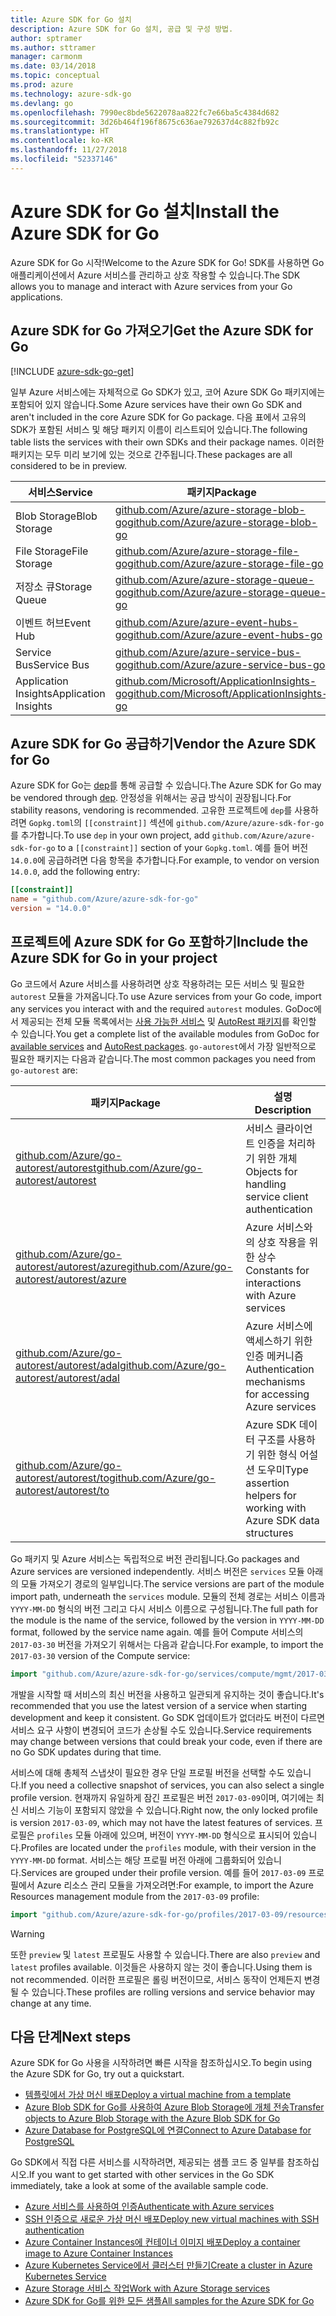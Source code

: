 ```yaml
---
title: Azure SDK for Go 설치
description: Azure SDK for Go 설치, 공급 및 구성 방법.
author: sptramer
ms.author: sttramer
manager: carmonm
ms.date: 03/14/2018
ms.topic: conceptual
ms.prod: azure
ms.technology: azure-sdk-go
ms.devlang: go
ms.openlocfilehash: 7990ec8bde5622078aa822fc7e66ba5c4384d682
ms.sourcegitcommit: 3d26b464f196f8675c636ae792637d4c882fb92c
ms.translationtype: HT
ms.contentlocale: ko-KR
ms.lasthandoff: 11/27/2018
ms.locfileid: "52337146"
---
```

# <a name="install-the-azure-sdk-for-go"></a><span data-ttu-id="4b64b-103">Azure SDK for Go 설치</span><span class="sxs-lookup"><span data-stu-id="4b64b-103">Install the Azure SDK for Go</span></span>

<span data-ttu-id="4b64b-104">Azure SDK for Go 시작!</span><span class="sxs-lookup"><span data-stu-id="4b64b-104">Welcome to the Azure SDK for Go!</span></span> <span data-ttu-id="4b64b-105">SDK를 사용하면 Go 애플리케이션에서 Azure 서비스를 관리하고 상호 작용할 수 있습니다.</span><span class="sxs-lookup"><span data-stu-id="4b64b-105">The SDK allows you to manage and interact with Azure services from your Go applications.</span></span>

## <a name="get-the-azure-sdk-for-go"></a><span data-ttu-id="4b64b-106">Azure SDK for Go 가져오기</span><span class="sxs-lookup"><span data-stu-id="4b64b-106">Get the Azure SDK for Go</span></span>

[!INCLUDE [azure-sdk-go-get](includes/azure-sdk-go-get.md)]

<span data-ttu-id="4b64b-107">일부 Azure 서비스에는 자체적으로 Go SDK가 있고, 코어 Azure SDK Go 패키지에는 포함되어 있지 않습니다.</span><span class="sxs-lookup"><span data-stu-id="4b64b-107">Some Azure services have their own Go SDK and aren't included in the core Azure SDK for Go package.</span></span> <span data-ttu-id="4b64b-108">다음 표에서 고유의 SDK가 포함된 서비스 및 해당 패키지 이름이 리스트되어 있습니다.</span><span class="sxs-lookup"><span data-stu-id="4b64b-108">The following table lists the services with their own SDKs and their package names.</span></span> <span data-ttu-id="4b64b-109">이러한 패키지는 모두 미리 보기에 있는 것으로 간주됩니다.</span><span class="sxs-lookup"><span data-stu-id="4b64b-109">These packages are all considered to be in preview.</span></span>

| <span data-ttu-id="4b64b-110">서비스</span><span class="sxs-lookup"><span data-stu-id="4b64b-110">Service</span></span> | <span data-ttu-id="4b64b-111">패키지</span><span class="sxs-lookup"><span data-stu-id="4b64b-111">Package</span></span> |
|---------|---------|
| <span data-ttu-id="4b64b-112">Blob Storage</span><span class="sxs-lookup"><span data-stu-id="4b64b-112">Blob Storage</span></span> | [<span data-ttu-id="4b64b-113">github.com/Azure/azure-storage-blob-go</span><span class="sxs-lookup"><span data-stu-id="4b64b-113">github.com/Azure/azure-storage-blob-go</span></span>](https://github.com/Azure/azure-storage-blob-go) |
| <span data-ttu-id="4b64b-114">File Storage</span><span class="sxs-lookup"><span data-stu-id="4b64b-114">File Storage</span></span> | [<span data-ttu-id="4b64b-115">github.com/Azure/azure-storage-file-go</span><span class="sxs-lookup"><span data-stu-id="4b64b-115">github.com/Azure/azure-storage-file-go</span></span>](https://github.com/Azure/azure-storage-file-go) |
| <span data-ttu-id="4b64b-116">저장소 큐</span><span class="sxs-lookup"><span data-stu-id="4b64b-116">Storage Queue</span></span> | [<span data-ttu-id="4b64b-117">github.com/Azure/azure-storage-queue-go</span><span class="sxs-lookup"><span data-stu-id="4b64b-117">github.com/Azure/azure-storage-queue-go</span></span>](https://github.com/Azure/azure-storage-queue-go) |
| <span data-ttu-id="4b64b-118">이벤트 허브</span><span class="sxs-lookup"><span data-stu-id="4b64b-118">Event Hub</span></span> | [<span data-ttu-id="4b64b-119">github.com/Azure/azure-event-hubs-go</span><span class="sxs-lookup"><span data-stu-id="4b64b-119">github.com/Azure/azure-event-hubs-go</span></span>](https://github.com/Azure/azure-event-hubs-go) |
| <span data-ttu-id="4b64b-120">Service Bus</span><span class="sxs-lookup"><span data-stu-id="4b64b-120">Service Bus</span></span> | [<span data-ttu-id="4b64b-121">github.com/Azure/azure-service-bus-go</span><span class="sxs-lookup"><span data-stu-id="4b64b-121">github.com/Azure/azure-service-bus-go</span></span>](https://github.com/Azure/azure-service-bus-go) |
| <span data-ttu-id="4b64b-122">Application Insights</span><span class="sxs-lookup"><span data-stu-id="4b64b-122">Application Insights</span></span> | [<span data-ttu-id="4b64b-123">github.com/Microsoft/ApplicationInsights-go</span><span class="sxs-lookup"><span data-stu-id="4b64b-123">github.com/Microsoft/ApplicationInsights-go</span></span>](https://github.com/Microsoft/ApplicationInsights-go) |

## <a name="vendor-the-azure-sdk-for-go"></a><span data-ttu-id="4b64b-124">Azure SDK for Go 공급하기</span><span class="sxs-lookup"><span data-stu-id="4b64b-124">Vendor the Azure SDK for Go</span></span>

<span data-ttu-id="4b64b-125">Azure SDK for Go는 [dep](https://github.com/golang/dep)를 통해 공급할 수 있습니다.</span><span class="sxs-lookup"><span data-stu-id="4b64b-125">The Azure SDK for Go may be vendored through [dep](https://github.com/golang/dep).</span></span> <span data-ttu-id="4b64b-126">안정성을 위해서는 공급 방식이 권장됩니다.</span><span class="sxs-lookup"><span data-stu-id="4b64b-126">For stability reasons, vendoring is recommended.</span></span> <span data-ttu-id="4b64b-127">고유한 프로젝트에 `dep`를 사용하려면 `Gopkg.toml`의 `[[constraint]]` 섹션에 `github.com/Azure/azure-sdk-for-go`를 추가합니다.</span><span class="sxs-lookup"><span data-stu-id="4b64b-127">To use `dep` in your own project, add `github.com/Azure/azure-sdk-for-go` to a `[[constraint]]` section of your `Gopkg.toml`.</span></span> <span data-ttu-id="4b64b-128">예를 들어 버전 `14.0.0`에 공급하려면 다음 항목을 추가합니다.</span><span class="sxs-lookup"><span data-stu-id="4b64b-128">For example, to vendor on version `14.0.0`, add the following entry:</span></span>

```toml
[[constraint]]
name = "github.com/Azure/azure-sdk-for-go"
version = "14.0.0"
```

## <a name="include-the-azure-sdk-for-go-in-your-project"></a><span data-ttu-id="4b64b-129">프로젝트에 Azure SDK for Go 포함하기</span><span class="sxs-lookup"><span data-stu-id="4b64b-129">Include the Azure SDK for Go in your project</span></span>

<span data-ttu-id="4b64b-130">Go 코드에서 Azure 서비스를 사용하려면 상호 작용하려는 모든 서비스 및 필요한 `autorest` 모듈을 가져옵니다.</span><span class="sxs-lookup"><span data-stu-id="4b64b-130">To use Azure services from your Go code, import any services you interact with and the required `autorest` modules.</span></span>
<span data-ttu-id="4b64b-131">GoDoc에서 제공되는 전체 모듈 목록에서는 [사용 가능한 서비스](https://godoc.org/github.com/Azure/azure-sdk-for-go) 및 [AutoRest 패키지](https://godoc.org/github.com/Azure/go-autorest)를 확인할 수 있습니다.</span><span class="sxs-lookup"><span data-stu-id="4b64b-131">You get a complete list of the available modules from GoDoc for [available services](https://godoc.org/github.com/Azure/azure-sdk-for-go) and [AutoRest packages](https://godoc.org/github.com/Azure/go-autorest).</span></span> <span data-ttu-id="4b64b-132">`go-autorest`에서 가장 일반적으로 필요한 패키지는 다음과 같습니다.</span><span class="sxs-lookup"><span data-stu-id="4b64b-132">The most common packages you need from `go-autorest` are:</span></span>

| <span data-ttu-id="4b64b-133">패키지</span><span class="sxs-lookup"><span data-stu-id="4b64b-133">Package</span></span> | <span data-ttu-id="4b64b-134">설명</span><span class="sxs-lookup"><span data-stu-id="4b64b-134">Description</span></span> |
|---------|-------------|
| <span data-ttu-id="4b64b-135">[github.com/Azure/go-autorest/autorest][autorest]</span><span class="sxs-lookup"><span data-stu-id="4b64b-135">[github.com/Azure/go-autorest/autorest][autorest]</span></span> | <span data-ttu-id="4b64b-136">서비스 클라이언트 인증을 처리하기 위한 개체</span><span class="sxs-lookup"><span data-stu-id="4b64b-136">Objects for handling service client authentication</span></span> |
| <span data-ttu-id="4b64b-137">[github.com/Azure/go-autorest/autorest/azure][autorest/azure]</span><span class="sxs-lookup"><span data-stu-id="4b64b-137">[github.com/Azure/go-autorest/autorest/azure][autorest/azure]</span></span> | <span data-ttu-id="4b64b-138">Azure 서비스와의 상호 작용을 위한 상수</span><span class="sxs-lookup"><span data-stu-id="4b64b-138">Constants for interactions with Azure services</span></span> |
| <span data-ttu-id="4b64b-139">[github.com/Azure/go-autorest/autorest/adal][autorest/adal]</span><span class="sxs-lookup"><span data-stu-id="4b64b-139">[github.com/Azure/go-autorest/autorest/adal][autorest/adal]</span></span> | <span data-ttu-id="4b64b-140">Azure 서비스에 액세스하기 위한 인증 메커니즘</span><span class="sxs-lookup"><span data-stu-id="4b64b-140">Authentication mechanisms for accessing Azure services</span></span> |
| <span data-ttu-id="4b64b-141">[github.com/Azure/go-autorest/autorest/to][autorest/to]</span><span class="sxs-lookup"><span data-stu-id="4b64b-141">[github.com/Azure/go-autorest/autorest/to][autorest/to]</span></span> | <span data-ttu-id="4b64b-142">Azure SDK 데이터 구조를 사용하기 위한 형식 어설션 도우미</span><span class="sxs-lookup"><span data-stu-id="4b64b-142">Type assertion helpers for working with Azure SDK data structures</span></span> |

[autorest]: https://godoc.org/github.com/Azure/go-autorest/autorest
[autorest/azure]: https://godoc.org/github.com/Azure/go-autorest/autorest/azure
[autorest/adal]: https://godoc.org/github.com/Azure/go-autorest/autorest/adal
[autorest/to]: https://godoc.org/github.com/Azure/go-autorest/autorest/to

<span data-ttu-id="4b64b-143">Go 패키지 및 Azure 서비스는 독립적으로 버전 관리됩니다.</span><span class="sxs-lookup"><span data-stu-id="4b64b-143">Go packages and Azure services are versioned independently.</span></span> <span data-ttu-id="4b64b-144">서비스 버전은 `services` 모듈 아래의 모듈 가져오기 경로의 일부입니다.</span><span class="sxs-lookup"><span data-stu-id="4b64b-144">The service versions are part of the module import path, underneath the `services` module.</span></span> <span data-ttu-id="4b64b-145">모듈의 전체 경로는 서비스 이름과 `YYYY-MM-DD` 형식의 버전 그리고 다시 서비스 이름으로 구성됩니다.</span><span class="sxs-lookup"><span data-stu-id="4b64b-145">The full path for the module is the name of the service, followed by the version in `YYYY-MM-DD` format, followed by the service name again.</span></span> <span data-ttu-id="4b64b-146">예를 들어 Compute 서비스의 `2017-03-30` 버전을 가져오기 위해서는 다음과 같습니다.</span><span class="sxs-lookup"><span data-stu-id="4b64b-146">For example, to import the `2017-03-30` version of the Compute service:</span></span>

```go
import "github.com/Azure/azure-sdk-for-go/services/compute/mgmt/2017-03-30/compute"
```

<span data-ttu-id="4b64b-147">개발을 시작할 때 서비스의 최신 버전을 사용하고 일관되게 유지하는 것이 좋습니다.</span><span class="sxs-lookup"><span data-stu-id="4b64b-147">It's recommended that you use the latest version of a service when starting development and keep it consistent.</span></span>
<span data-ttu-id="4b64b-148">Go SDK 업데이트가 없더라도 버전이 다르면 서비스 요구 사항이 변경되어 코드가 손상될 수도 있습니다.</span><span class="sxs-lookup"><span data-stu-id="4b64b-148">Service requirements may change between versions that could break your code, even if there are no Go SDK updates during that time.</span></span>

<span data-ttu-id="4b64b-149">서비스에 대해 총체적 스냅샷이 필요한 경우 단일 프로필 버전을 선택할 수도 있습니다.</span><span class="sxs-lookup"><span data-stu-id="4b64b-149">If you need a collective snapshot of services, you can also select a single profile version.</span></span> <span data-ttu-id="4b64b-150">현재까지 유일하게 잠긴 프로필은 버전 `2017-03-09`이며, 여기에는 최신 서비스 기능이 포함되지 않았을 수 있습니다.</span><span class="sxs-lookup"><span data-stu-id="4b64b-150">Right now, the only locked profile is version `2017-03-09`, which may not have the latest features of services.</span></span> <span data-ttu-id="4b64b-151">프로필은 `profiles` 모듈 아래에 있으며, 버전이 `YYYY-MM-DD` 형식으로 표시되어 있습니다.</span><span class="sxs-lookup"><span data-stu-id="4b64b-151">Profiles are located under the `profiles` module, with their version in the `YYYY-MM-DD` format.</span></span> <span data-ttu-id="4b64b-152">서비스는 해당 프로필 버전 아래에 그룹화되어 있습니다.</span><span class="sxs-lookup"><span data-stu-id="4b64b-152">Services are grouped under their profile version.</span></span> <span data-ttu-id="4b64b-153">예를 들어 `2017-03-09` 프로필에서 Azure 리소스 관리 모듈을 가져오려면:</span><span class="sxs-lookup"><span data-stu-id="4b64b-153">For example, to import the Azure Resources management module from the `2017-03-09` profile:</span></span>

```go
import "github.com/Azure/azure-sdk-for-go/profiles/2017-03-09/resources/mgmt/resources"
```

> [!WARNING]
> <span data-ttu-id="4b64b-154">또한 `preview` 및 `latest` 프로필도 사용할 수 있습니다.</span><span class="sxs-lookup"><span data-stu-id="4b64b-154">There are also `preview` and `latest` profiles available.</span></span> <span data-ttu-id="4b64b-155">이것들은 사용하지 않는 것이 좋습니다.</span><span class="sxs-lookup"><span data-stu-id="4b64b-155">Using them is not recommended.</span></span> <span data-ttu-id="4b64b-156">이러한 프로필은 롤링 버전이므로, 서비스 동작이 언제든지 변경될 수 있습니다.</span><span class="sxs-lookup"><span data-stu-id="4b64b-156">These profiles are rolling versions and service behavior may change at any time.</span></span>

## <a name="next-steps"></a><span data-ttu-id="4b64b-157">다음 단계</span><span class="sxs-lookup"><span data-stu-id="4b64b-157">Next steps</span></span>

<span data-ttu-id="4b64b-158">Azure SDK for Go 사용을 시작하려면 빠른 시작을 참조하십시오.</span><span class="sxs-lookup"><span data-stu-id="4b64b-158">To begin using the Azure SDK for Go, try out a quickstart.</span></span>

* [<span data-ttu-id="4b64b-159">템플릿에서 가상 머신 배포</span><span class="sxs-lookup"><span data-stu-id="4b64b-159">Deploy a virtual machine from a template</span></span>](azure-sdk-go-qs-vm.md)
* [<span data-ttu-id="4b64b-160">Azure Blob SDK for Go를 사용하여 Azure Blob Storage에 개체 전송</span><span class="sxs-lookup"><span data-stu-id="4b64b-160">Transfer objects to Azure Blob Storage with the Azure Blob SDK for Go</span></span>](/azure/storage/blobs/storage-quickstart-blobs-go?toc=%2fgo%2fazure%2ftoc.json)
* [<span data-ttu-id="4b64b-161">Azure Database for PostgreSQL에 연결</span><span class="sxs-lookup"><span data-stu-id="4b64b-161">Connect to Azure Database for PostgreSQL</span></span>](/azure/postgresql/connect-go?toc=%2fgo%2fazure%2ftoc.json)

<span data-ttu-id="4b64b-162">Go SDK에서 직접 다른 서비스를 시작하려면, 제공되는 샘플 코드 중 일부를 참조하십시오.</span><span class="sxs-lookup"><span data-stu-id="4b64b-162">If you want to get started with other services in the Go SDK immediately, take a look at some of the available sample code.</span></span>

* [<span data-ttu-id="4b64b-163">Azure 서비스를 사용하여 인증</span><span class="sxs-lookup"><span data-stu-id="4b64b-163">Authenticate with Azure services</span></span>](https://github.com/Azure-Samples/azure-sdk-for-go-samples/tree/master/internal/iam)
* [<span data-ttu-id="4b64b-164">SSH 인증으로 새로운 가상 머신 배포</span><span class="sxs-lookup"><span data-stu-id="4b64b-164">Deploy new virtual machines with SSH authentication</span></span>](https://github.com/Azure-Samples/azure-sdk-for-go-samples/tree/master/compute)
* [<span data-ttu-id="4b64b-165">Azure Container Instances에 컨테이너 이미지 배포</span><span class="sxs-lookup"><span data-stu-id="4b64b-165">Deploy a container image to Azure Container Instances</span></span>](https://github.com/Azure-Samples/azure-sdk-for-go-samples/tree/master/containerinstance)
* [<span data-ttu-id="4b64b-166">Azure Kubernetes Service에서 클러스터 만들기</span><span class="sxs-lookup"><span data-stu-id="4b64b-166">Create a cluster in Azure Kubernetes Service</span></span>](https://github.com/Azure-Samples/azure-sdk-for-go-samples/tree/master/containerservice)
* [<span data-ttu-id="4b64b-167">Azure Storage 서비스 작업</span><span class="sxs-lookup"><span data-stu-id="4b64b-167">Work with Azure Storage services</span></span>](https://github.com/Azure-Samples/azure-sdk-for-go-samples/tree/master/storage)
* [<span data-ttu-id="4b64b-168">Azure SDK for Go를 위한 모든 샘플</span><span class="sxs-lookup"><span data-stu-id="4b64b-168">All samples for the Azure SDK for Go</span></span>](https://github.com/azure-samples/azure-sdk-for-go-samples)
